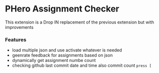 # PHero Assignment Checker
This extension is a Drop IN replacement of the previous extension but with improvements

### Features
- load multiple json and use activate whatever is needed
- geenrate feedback for assignments based on json
- dynamically get assignment numbe count
- checking github last commit date and time also commit count `press [`
